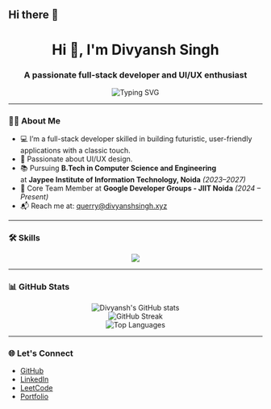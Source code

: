 ## Hi there 👋
<h1 align="center">Hi 👋, I'm Divyansh Singh</h1>
<h3 align="center">A passionate full-stack developer and UI/UX enthusiast</h3>

<p align="center">
  <img src="https://readme-typing-svg.demolab.com?font=Fira+Code&weight=500&size=24&pause=1000&center=true&vCenter=true&multiline=true&width=600&height=80&lines=Let's+create+something+amazing+together!"alt="Typing SVG" />
</p>

---

### 👨‍💻 About Me

- 💻 I’m a full-stack developer skilled in building futuristic, user-friendly applications with a classic touch.  
- 🎨 Passionate about UI/UX design.  
- 📚 Pursuing **B.Tech in Computer Science and Engineering**  
  at **Jaypee Institute of Information Technology, Noida** *(2023–2027)*  
- 🌱 Core Team Member at **Google Developer Groups - JIIT Noida** *(2024 – Present)*  
- 📬 Reach me at: [querry@divyanshsingh.xyz](mailto:querry@divyanshsingh.xyz)

---

### 🛠️ Skills

<p align="center">
  <img src="https://skillicons.dev/icons?i=react,nodejs,mongodb,python,figma,html,css,js,git,mysql,nextjs,php,postman" />
</p>

---

### 📊 GitHub Stats

<p align="center">
  <img src="https://github-readme-stats.vercel.app/api?username=Divgithub045&show_icons=true&theme=radical" alt="Divyansh's GitHub stats" />
  <br />
  <img src="https://github-readme-streak-stats.herokuapp.com/?user=divgithub045&theme=radical" alt="GitHub Streak" />
  <br />
  <img src="https://github-readme-stats.vercel.app/api/top-langs/?username=divgithub045&layout=compact&theme=radical" alt="Top Languages" />
</p>

---

### 🌐 Let's Connect

- [GitHub](https://github.com/divgithub045)  
- [LinkedIn](https://linkedin.com/in/divyanshsinghnrj)  
- [LeetCode](https://leetcode.com/u/Div_lc/)
- [Portfolio](divyanshsingh.xyz)
  

